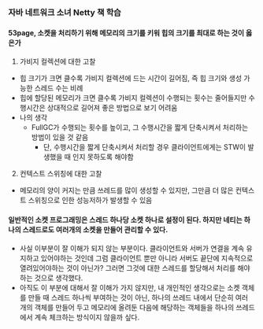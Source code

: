 ### 자바 네트워크 소녀 Netty 책 학습

#### 53page, 소켓을 처리하기 위해 메모리의 크기를 키워 힙의 크기를 최대로 하는 것이 옳은가

1. 가비지 컬렉션에 대한 고찰

- 힙 크기가 크면 클수록 가비지 컬렉션에 드는 시간이 길어짐, 즉 힙 크기와 생성 가능한 스레드 수는 비례
- 힙에 할당된 메모리가 크면 클수록 가비지 컬렉션이 수행되는 횟수는 줄어들지만 수행시간은 상대적으로 길어져 좋은 방법으로 보기 어려움
- 나의 생각
    - FullGC가 수행되는 횟수를 높이고, 그 수행시간을 짧게 단축시켜서 처리하는 방법이 있을 것 같음
        - 단, 수행시간을 짧게 단축시켜서 처리할 경우 클라이언트에게는 STW이 발생했을 때 인지 못하도록 해야함

2. 컨텍스트 스위칭에 대한 고찰

- 메모리의 양이 커지는 만큼 쓰레드를 많이 생성할 수 있지만, 그만큼 더 많은 컨텍스트 스위칭으로 인한 성능저하가 발생할 수 있음

#### 일반적인 소켓 프로그래밍은 스레드 하나당 소켓 하나로 설정이 된다. 하지만 네티는 하나의 스레드로도 여러개의 소켓을 만들어 관리할 수 있다.

- 사실 이부분이 잘 이해가 되지 않는 부분이다. 클라이언트와 서버가 연결을 계속 유지하고 있어야하는 것인데 그럼 클라이언트 뿐만 아니라 서버도 끝단에 지속적으로 열려있어야하는 것이 아닌가? 그러면 그것에 대한
  스레드를 할당해서 처리를 해야하는 것으로 생각했다.
- 아직도 이 부분에 대해서 잘 이해가 가지 않지만, 내 개인적인 생각으로는 소켓 객체를 만들 때 스레드 하나씩 부여하는 것이 아닌, 하나의 쓰레드 내에서 단순히 여러 개의 객체를 만들어 두고 메모리에 올려둔 다음에
  해당하는 객체들을 하나의 쓰레드에서 계속 체크하는 방식이지 않을까 싶다.
